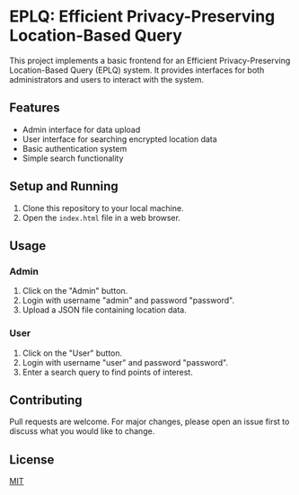 # EPLQ: Efficient Privacy-Preserving Location-Based Query

This project implements a basic frontend for an Efficient Privacy-Preserving Location-Based Query (EPLQ) system. It provides interfaces for both administrators and users to interact with the system.

## Features

- Admin interface for data upload
- User interface for searching encrypted location data
- Basic authentication system
- Simple search functionality

## Setup and Running

1. Clone this repository to your local machine.
2. Open the `index.html` file in a web browser.

## Usage

### Admin

1. Click on the "Admin" button.
2. Login with username "admin" and password "password".
3. Upload a JSON file containing location data.

### User

1. Click on the "User" button.
2. Login with username "user" and password "password".
3. Enter a search query to find points of interest.


## Contributing

Pull requests are welcome. For major changes, please open an issue first to discuss what you would like to change.

## License

[MIT](https://choosealicense.com/licenses/mit/)

